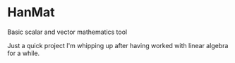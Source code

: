 # HanMat
Basic scalar and vector mathematics tool

Just a quick project I'm whipping up after having worked with linear algebra for a while.
